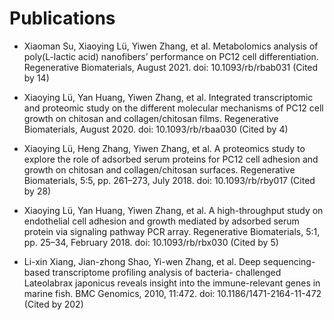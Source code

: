 # Publications
 
- Xiaoman Su, Xiaoying Lü, Yiwen Zhang, et al. Metabolomics analysis of poly(L-lactic acid) nanofibers’ performance on PC12 cell differentiation. Regenerative Biomaterials, August 2021. doi: 10.1093/rb/rbab031 (Cited by 14) 
  
- Xiaoying Lü, Yan Huang, Yiwen Zhang, et al. Integrated transcriptomic and proteomic study on the different molecular mechanisms of PC12 cell growth on chitosan and collagen/chitosan films. Regenerative Biomaterials, August 2020. doi: 10.1093/rb/rbaa030 (Cited by 4)
  
- Xiaoying Lü, Heng Zhang, Yiwen Zhang, et al. A proteomics study to explore the role of adsorbed serum proteins for PC12 cell adhesion and growth on chitosan and collagen/chitosan surfaces. Regenerative Biomaterials, 5:5, pp. 261–273, July 2018. doi: 10.1093/rb/rby017 (Cited by 28)
  
- Xiaoying Lü, Yan Huang, Yiwen Zhang, et al. A high-throughput study on endothelial cell adhesion and growth mediated by adsorbed serum protein via signaling pathway PCR array. Regenerative Biomaterials, 5:1, pp. 25–34, February 2018. doi: 10.1093/rb/rbx030 (Cited by 5) 

- Li-xin Xiang, Jian-zhong Shao, Yi-wen Zhang, et al. Deep sequencing-based transcriptome profiling analysis of bacteria- challenged Lateolabrax japonicus reveals insight into the immune-relevant genes in marine fish. BMC Genomics, 2010, 11:472. doi: 10.1186/1471-2164-11-472 (Cited by 202) 
 
